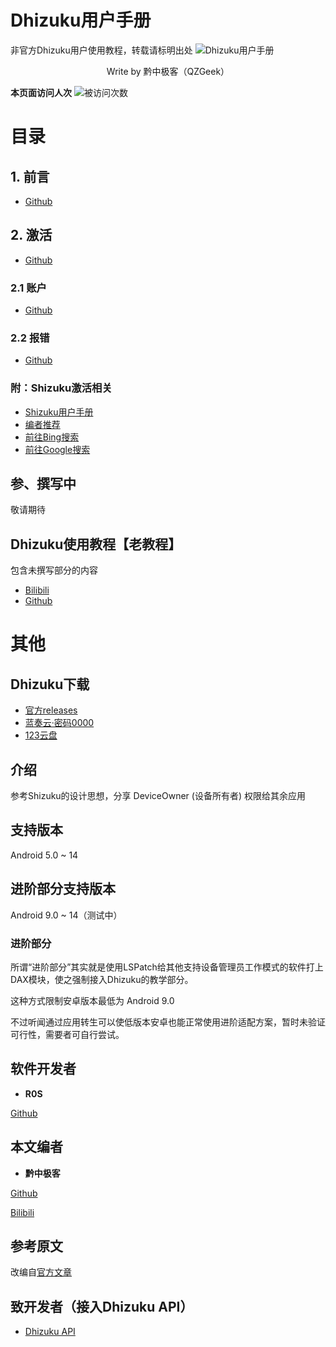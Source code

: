 # Dhizuku用户手册

非官方Dhizuku用户使用教程，转载请标明出处
![Dhizuku用户手册](https://img2.imgtp.com/2024/05/17/ZzkmnWo4.jpg)

<p align="center">
Write by 黔中极客（QZGeek）
</p>

**本页面访问人次**
![被访问次数](https://komarev.com/ghpvc/?username=qzgeek)

# 目录

## 1. 前言

- [Github](https://github.com/qzgeek/Dhizuku/blob/main/1.前言.md)

## 2. 激活

- [Github](https://github.com/qzgeek/Dhizuku/blob/main/2.0.激活.md)

### 2.1 账户

- [Github](https://github.com/qzgeek/Dhizuku/blob/main/2.1.账户.md)

### 2.2 报错

- [Github](https://github.com/qzgeek/Dhizuku/blob/main/2.2.报错自纠.md)

### 附：Shizuku激活相关

- [Shizuku用户手册](https://shizuku.rikka.app/zh-hans/guide/setup/)
- [编者推荐](https://b23.tv/aUEo3cP)
- [前往Bing搜索](https://www.bing.com/search?q=%E6%80%8E%E6%A0%B7%E6%BF%80%E6%B4%BBShizuku)
- [前往Google搜索](https://www.google.com/search?q=%E5%A6%82%E4%BD%95%E6%BF%80%E6%B4%BBShizuku)

## 参、撰写中

敬请期待

## Dhizuku使用教程【老教程】

包含未撰写部分的内容

- [Bilibili](https://b23.tv/c5GuPPR)
- [Github](https://github.com/qzgeek/Dhizuku/blob/main/Error.md)

# 其他

## Dhizuku下载

- [官方releases](https://github.com/iamr0s/Dhizuku/releases)
- [蓝奏云·密码0000](https://xcgeek.lanzoum.com/tp/iYVEK201jdab)
- [123云盘](https://www.123pan.com/s/Lb70Vv-UtvAA.html)

## 介绍

参考Shizuku的设计思想，分享 DeviceOwner (设备所有者) 权限给其余应用

## 支持版本

Android 5.0 ~ 14

## 进阶部分支持版本

Android 9.0 ~ 14（测试中）

### 进阶部分

所谓“进阶部分”其实就是使用LSPatch给其他支持设备管理员工作模式的软件打上DAX模块，使之强制接入Dhizuku的教学部分。

这种方式限制安卓版本最低为 Android 9.0  

不过听闻通过应用转生可以使低版本安卓也能正常使用进阶适配方案，暂时未验证可行性，需要者可自行尝试。

## 软件开发者

- **R0S**

[Github](https://github.com/iamr0s)

## 本文编者

- **黔中极客**

[Github](https://github.com/qzgeek)

[Bilibili](https://space.bilibili.com/620655009)

## 参考原文

改编自[官方文章](https://github.com/iamr0s/Dhizuku)

## 致开发者（接入Dhizuku API）

- [Dhizuku API](https://github.com/iamr0s/Dhizuku-API.git)
